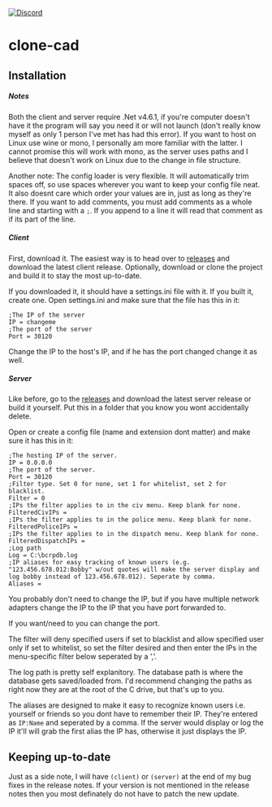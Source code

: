 [![Discord](https://discordapp.com/api/guilds/364592291714957323/widget.png)](https://discord.gg/U7yB8Bm)
# clone-cad
## Installation
##### Notes
Both the client and server require .Net v4.6.1, if you're computer doesn't have it the program will say you need it or will not launch (don't really know myself as only 1 person I've met has had this error). If you want to host on Linux use wine or mono, I personally am more familiar with the latter. I cannot promise this will work with mono, as the server uses paths and I believe that doesn't work on Linux due to the change in file structure.

Another note: The config loader is very flexible. It will automatically trim spaces off, so use spaces wherever you want to keep your config file neat. It also doesnt care which order your values are in, just as long as they're there. If you want to add comments, you must add comments as a whole line and starting with a `;`. If you append to a line it will read that comment as if its part of the line.

##### Client
First, download it. The easiest way is to head over to [releases](https://github.com/Clone-Commando/bcrp-db/releases) and download the latest client release. Optionally, download or clone the project and build it to stay the most up-to-date.

If you downloaded it, it should have a settings.ini file with it. If you built it, create one.
Open settings.ini and make sure that the file has this in it:
```
;The IP of the server
IP = changeme
;The port of the server
Port = 30120
```
Change the IP to the host's IP, and if he has the port changed change it as well.
##### Server
Like before, go to the [releases](https://github.com/Clone-Commando/bcrp-db/releases) and download the latest server release or build it yourself. Put this in a folder that you know you wont accidentally delete.

Open or create a config file (name and extension dont matter) and make sure it has this in it:
```
;The hosting IP of the server.
IP = 0.0.0.0
;The port of the server.
Port = 30120
;Filter type. Set 0 for none, set 1 for whitelist, set 2 for blacklist.
Filter = 0
;IPs the filter applies to in the civ menu. Keep blank for none.
FilteredCivIPs = 
;IPs the filter applies to in the police menu. Keep blank for none.
FilteredPoliceIPs = 
;IPs the filter applies to in the dispatch menu. Keep blank for none.
FilteredDispatchIPs = 
;Log path
Log = C:\bcrpdb.log
;IP aliases for easy tracking of known users (e.g. "123.456.678.012:Bobby" w/out quotes will make the server display and log bobby instead of 123.456.678.012). Seperate by comma.
Aliases = 
```

You probably don't need to change the IP, but if you have multiple network adapters change the IP to the IP that you have port forwarded to.

If you want/need to you can change the port. 

The filter will deny specified users if set to blacklist and allow specified user only if set to whitelist, so set the filter desired and then enter the IPs in the menu-specific filter below seperated by a ','. 

The log path is pretty self explanitory. The database path is where the database gets saved/loaded from. I'd recommend changing the paths as right now they are at the root of the C drive, but that's up to you.

The aliases are designed to make it easy to recognize known users i.e. yourself or friends so you dont have to remember their IP. They're entered as `IP:Name` and seperated by a comma. If the server would display or log the IP it'll will grab the first alias the IP has, otherwise it just displays the IP.

## Keeping up-to-date
Just as a side note, I will have `(client)` or `(server)` at the end of my bug fixes in the release notes. If your version is not mentioned in the release notes then you most definately do not have to patch the new update.
